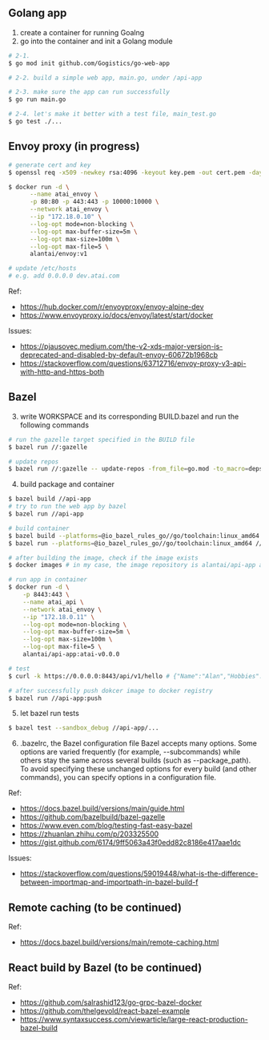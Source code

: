 
## Golang app
1. create a container for running Goalng
2. go into the container and init a Golang module
```sh
# 2-1.
$ go mod init github.com/Gogistics/go-web-app

# 2-2. build a simple web app, main.go, under /api-app

# 2-3. make sure the app can run successfully
$ go run main.go

# 2-4. let's make it better with a test file, main_test.go
$ go test ./...
```

## Envoy proxy (in progress)

```sh
# generate cert and key
$ openssl req -x509 -newkey rsa:4096 -keyout key.pem -out cert.pem -days 365 -nodes -subj '/CN=atai.com'

$ docker run -d \
      --name atai_envoy \
      -p 80:80 -p 443:443 -p 10000:10000 \
      --network atai_envoy \
      --ip "172.18.0.10" \
      --log-opt mode=non-blocking \
      --log-opt max-buffer-size=5m \
      --log-opt max-size=100m \
      --log-opt max-file=5 \
      alantai/envoy:v1

# update /etc/hosts
# e.g. add 0.0.0.0 dev.atai.com

```
Ref:
- https://hub.docker.com/r/envoyproxy/envoy-alpine-dev
- https://www.envoyproxy.io/docs/envoy/latest/start/docker

Issues:
- https://pjausovec.medium.com/the-v2-xds-major-version-is-deprecated-and-disabled-by-default-envoy-60672b1968cb
- https://stackoverflow.com/questions/63712716/envoy-proxy-v3-api-with-http-and-https-both


## Bazel 

3. write WORKSPACE and its corresponding BUILD.bazel and run the following commands
```sh
# run the gazelle target specified in the BUILD file
$ bazel run //:gazelle

# update repos
$ bazel run //:gazelle -- update-repos -from_file=go.mod -to_macro=deps.bzl%go_dependencies

```

4. build package and container
```sh
$ bazel build //api-app
# try to run the web app by bazel
$ bazel run //api-app

# build container
$ bazel build --platforms=@io_bazel_rules_go//go/toolchain:linux_amd64 //api-app:atai-v0.0.0
$ bazel run --platforms=@io_bazel_rules_go//go/toolchain:linux_amd64 //api-app:atai-v0.0.0

# after building the image, check if the image exists
$ docker images # in my case, the image repository is alantai/api-app and the tag is atai-v0.0.0

# run app in container
$ docker run -d \
    -p 8443:443 \
    --name atai_api \
    --network atai_envoy \
    --ip "172.18.0.11" \
    --log-opt mode=non-blocking \
    --log-opt max-buffer-size=5m \
    --log-opt max-size=100m \
    --log-opt max-file=5 \
    alantai/api-app:atai-v0.0.0

# test
$ curl -k https://0.0.0.0:8443/api/v1/hello # {"Name":"Alan","Hobbies":["workout","programming","driving"]}

# after successfully push dokcer image to docker registry
$ bazel run //api-app:push
```

5. let bazel run tests
```sh
$ bazel test --sandbox_debug //api-app/...
```

6. .bazelrc, the Bazel configuration file
Bazel accepts many options. Some options are varied frequently (for example, --subcommands) while others stay the same across several builds (such as --package_path). To avoid specifying these unchanged options for every build (and other commands), you can specify options in a configuration file.


Ref:
- https://docs.bazel.build/versions/main/guide.html
- https://github.com/bazelbuild/bazel-gazelle
- https://www.even.com/blog/testing-fast-easy-bazel
- https://zhuanlan.zhihu.com/p/203325500
- https://gist.github.com/6174/9ff5063a43f0edd82c8186e417aae1dc

Issues:
- https://stackoverflow.com/questions/59019448/what-is-the-difference-between-importmap-and-importpath-in-bazel-build-f



## Remote caching (to be continued)

Ref:
- https://docs.bazel.build/versions/main/remote-caching.html



## React build by Bazel (to be continued)

Ref:
- https://github.com/salrashid123/go-grpc-bazel-docker
- https://github.com/thelgevold/react-bazel-example
- https://www.syntaxsuccess.com/viewarticle/large-react-production-bazel-build

